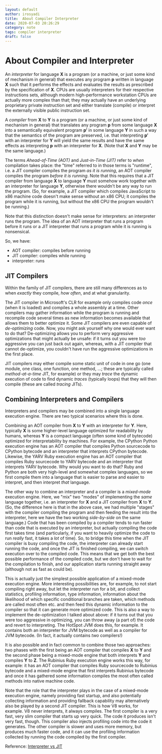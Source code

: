 ```yaml
---
layout: default
author: irosyadi
title:  About Compiler Interpreter
date: 2020-07-03 20:26:29
category: note
tags: compiler interpreter
draft: false
---
```


# About Compiler and Interpreter

An *interpreter* for language **X** is a program (or a machine, or just some kind of mechanism in general) that executes any program **p** written in language **X** such that it performs the effects and evaluates the results as prescribed by the specification of **X**. CPUs are usually interpreters for their respective instructions sets, although modern high-performance workstation CPUs are actually more complex than that; they may actually have an underlying proprietary private instruction set and either translate (compile) or interpret the externally visible public instruction set.

A *compiler* from **X** to **Y** is a program (or a machine, or just some kind of mechanism in general) that translates any program **p** from some language **X** into a semantically equivalent program **p′** in some language **Y** in such a way that the semantics of the program are preserved, i.e. that interpreting **p′** with an interpreter for **Y** will yield the same results and have the same effects as interpreting **p** with an interpreter for **X**. (Note that **X** and **Y** may be the same language.)

The terms *Ahead-of-Time (AOT)* and *Just-in-Time (JIT)* refer to *when* compilation takes place: the "time" referred to in those terms is "runtime", i.e. a JIT compiler compiles the program *as it is running*, an AOT compiler compiles the program *before it is running*. Note that this requires that a JIT compiler from language **X** to language **Y** must somehow work together with an interpreter for language **Y**, otherwise there wouldn't be any way to run the program. (So, for example, a JIT compiler which compiles JavaScript to x86 machine code doesn't make sense without an x86 CPU; it compiles the program while it is running, but without the x86 CPU the program wouldn't be running.)

Note that this distinction doesn't make sense for interpreters: an interpreter runs the program. The idea of an AOT interpreter that runs a program before it runs or a JIT interpreter that runs a program while it is running is nonsensical.

So, we have:

-   AOT compiler: compiles before running
-   JIT compiler: compiles while running
-   interpreter: runs

JIT Compilers
-------------

Within the family of JIT compilers, there are still many differences as to when *exactly* they compile, *how often*, and at what granularity.

The JIT compiler in Microsoft's CLR for example only compiles code *once* (when it is loaded) and compiles a whole assembly at a time. Other compilers may gather information while the program is running and recompile code several times as new information becomes available that allows them to better optimize it. Some JIT compilers are even capable of *de-optimizing* code. Now, you might ask yourself why one would ever want to do that? De-optimizing allows you to perform very aggressive optimizations that might actually be unsafe: if it turns out you were *too* aggressive you can just back out again, whereas, with a JIT compiler that cannot de-optimize, you couldn't have run the aggressive optimizations in the first place.

JIT compilers may either compile some static unit of code in one go (one module, one class, one function, one method, ...; these are typically called *method-at-a-time* JIT, for example) or they may *trace* the dynamic execution of code to find dynamic *traces* (typically loops) that they will then compile (these are called *tracing* JITs).

Combining Interpreters and Compilers
------------------------------------

Interpreters and compilers may be combined into a single language execution engine. There are two typical scenarios where this is done.

Combining an AOT compiler from **X** to **Y** with an interpreter for **Y**. Here, typically **X** is some higher-level language optimized for readability by humans, whereas **Y** is a compact language (often some kind of bytecode) optimized for interpretability by machines. For example, the CPython Python execution engine has an AOT compiler that compiles Python sourcecode to CPython bytecode and an interpreter that interprets CPython bytecode. Likewise, the YARV Ruby execution engine has an AOT compiler that compiles Ruby sourcecode to YARV bytecode and an interpreter that interprets YARV bytecode. Why would you want to do that? Ruby and Python are both very high-level and somewhat complex languages, so we first compile them into a language that is easier to parse and easier to interpret, and then interpret *that* language.

The other way to combine an interpreter and a compiler is a *mixed-mode* execution engine. Here, we "mix" two "modes" of implementing the *same* language together, i.e. an interpreter for **X** and a JIT compiler from **X** to **Y**. (So, the difference here is that in the above case, we had multiple "stages" with the compiler compiling the program and then feeding the result into the interpreter, here we have the two working *side-by-side* on the same language.) Code that has been compiled by a compiler tends to run faster than code that is executed by an interpreter, but actually compiling the code first takes time (and particularly, if you want to heavily optimize the code to run *really* fast, it takes a *lot* of time). So, to bridge this time when the JIT compiler is busy compiling the code, the interpreter can already start running the code, and once the JIT is finished compiling, we can switch execution over to the compiled code. This means that we get both the best possible performance of the compiled code, but we don't have to wait for the compilation to finish, and our application starts running straight away (although not as fast as could be).

This is actually just the simplest possible application of a mixed-mode execution engine. More interesting possibilities are, for example, to not start compiling right away, but let the interpreter run for a bit, and collect statistics, profiling information, type information, information about the likelihood of which specific conditional branches are taken, which methods are called most often etc. and then feed this dynamic information to the compiler so that it can generate more optimized code. This is also a way to implement the de-optimization I talked about above: if it turns out that you were too aggressive in optimizing, you can throw away (a part of) the code and revert to interpreting. The HotSpot JVM does this, for example. It contains both an interpreter for JVM bytecode as well as a compiler for JVM bytecode. (In fact, it actually contains *two* compilers!)

It is also possible and in fact common to combine those two approaches: two phases with the first being an AOT compiler that compiles **X** to **Y** and the second phase being a mixed-mode engine that both interprets **Y** and compiles **Y** to **Z**. The Rubinius Ruby execution engine works this way, for example: it has an AOT compiler that compiles Ruby sourcecode to Rubinius bytecode and a mixed-mode engine that first interprets Rubinius bytecode and once it has gathered some information compiles the most often called methods into native machine code.

Note that the role that the interpreter plays in the case of a mixed-mode execution engine, namely providing fast startup, and also potentially collecting information and providing fallback capability may alternatively also be played by a second JIT compiler. This is how V8 works, for example. V8 never interprets, it always compiles. The first compiler is a very fast, very slim compiler that starts up very quick. The code it produces isn't very fast, though. This compiler also injects profiling code into the code it generates. The other compiler is slower and uses more memory, but produces much faster code, and it can use the profiling information collected by running the code compiled by the first compiler.



Reference:
[Interpreter vs JIT](https://pediaa.com/what-is-the-difference-between-interpreter-and-jit-compiler/)


